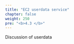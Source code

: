 ```yaml
---
title: "EC2 userdata service"
chapter: false
weight: 250
pre: "<b>4.3 </b>"
---
```


Discussion of userdata
